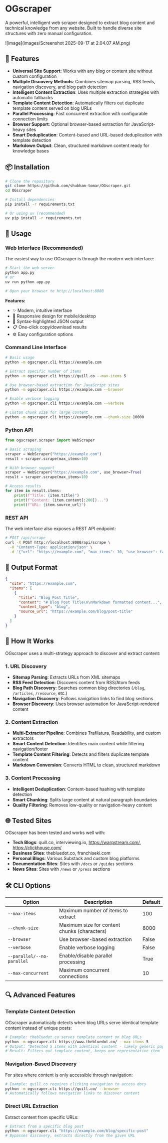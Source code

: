 # OGscraper

A powerful, intelligent web scraper designed to extract blog content and technical knowledge from any website. Built to handle diverse site structures with zero manual configuration.

![image](images/Screenshot 2025-09-17 at 2.04.07 AM.png)

## 🚀 Features

- **Universal Site Support**: Works with any blog or content site without custom configuration
- **Multiple Discovery Methods**: Combines sitemap parsing, RSS feeds, navigation discovery, and blog path detection
- **Intelligent Content Extraction**: Uses multiple extraction strategies with automatic fallbacks
- **Template Content Detection**: Automatically filters out duplicate template content served on blog URLs
- **Parallel Processing**: Fast concurrent extraction with configurable connection limits
- **Browser Support**: Optional browser-based extraction for JavaScript-heavy sites
- **Smart Deduplication**: Content-based and URL-based deduplication with template detection
- **Markdown Output**: Clean, structured markdown content ready for knowledge bases

## 📦 Installation

```bash
# Clone the repository
git clone https://github.com/shubham-tomar/OGscraper.git
cd OGscraper

# Install dependencies
pip install -r requirements.txt

# Or using uv (recommended)
uv pip install -r requirements.txt
```

## 🔧 Usage

### Web Interface (Recommended)

The easiest way to use OGscraper is through the modern web interface:

```bash
# Start the web server
python app.py
# or
uv run python app.py

# Open your browser to http://localhost:8080
```

**Features:**
- ✨ Modern, intuitive interface
- 📱 Responsive design for mobile/desktop
- 🎨 Syntax-highlighted JSON output
- 📋 One-click copy/download results
- ⚙️ Easy configuration options

### Command Line Interface

```bash
# Basic usage
python -m ogscraper.cli https://example.com

# Extract specific number of items
python -m ogscraper.cli https://quill.co --max-items 5

# Use browser-based extraction for JavaScript sites
python -m ogscraper.cli https://example.com --browser

# Enable verbose logging
python -m ogscraper.cli https://example.com --verbose

# Custom chunk size for large content
python -m ogscraper.cli https://example.com --chunk-size 10000
```

### Python API

```python
from ogscraper.scraper import WebScraper

# Basic scraping
scraper = WebScraper("https://example.com")
result = scraper.scrape(max_items=10)

# With browser support
scraper = WebScraper("https://example.com", use_browser=True)
result = scraper.scrape(max_items=10)

# Access results
for item in result.items:
    print(f"Title: {item.title}")
    print(f"Content: {item.content[:200]}...")
    print(f"URL: {item.source_url}")
```

### REST API

The web interface also exposes a REST API endpoint:

```bash
# POST /api/scrape
curl -X POST http://localhost:8080/api/scrape \
  -H "Content-Type: application/json" \
  -d '{"url": "https://example.com", "max_items": 10, "use_browser": false}'
```

## 🎯 Output Format

```json
{
  "site": "https://example.com",
  "items": [
    {
      "title": "Blog Post Title",
      "content": "# Blog Post Title\n\nMarkdown formatted content...",
      "content_type": "blog",
      "source_url": "https://example.com/blog/post-title"
    }
  ]
}
```

## 🧠 How It Works

OGscraper uses a multi-strategy approach to discover and extract content:

### 1. URL Discovery
- **Sitemap Parsing**: Extracts URLs from XML sitemaps
- **RSS Feed Detection**: Discovers content from RSS/Atom feeds  
- **Blog Path Discovery**: Searches common blog directories (`/blog`, `/articles`, `/resource`, etc.)
- **Navigation Discovery**: Follows navigation links to find blog sections
- **Browser Discovery**: Uses browser automation for JavaScript-rendered content

### 2. Content Extraction
- **Multi-Extractor Pipeline**: Combines Trafilatura, Readability, and custom extractors
- **Smart Content Detection**: Identifies main content while filtering navigation/footer
- **Template Content Filtering**: Detects and filters duplicate template content
- **Markdown Conversion**: Converts HTML to clean, structured markdown

### 3. Content Processing
- **Intelligent Deduplication**: Content-based hashing with template detection
- **Smart Chunking**: Splits large content at natural paragraph boundaries
- **Quality Filtering**: Removes low-quality or navigation-heavy content

## 🌐 Tested Sites

OGscraper has been tested and works well with:

- **Tech Blogs**: quill.co, interviewing.io, https://warpstream.com/, https://clickhouse.com/
- **Business Sites**: thebluedot.co, franchiseki.com
- **Personal Blogs**: Various Substack and custom blog platforms
- **Documentation Sites**: Sites with `/docs` or `/guides` sections
- **News Sites**: Sites with `/news` or `/press` sections

## 🛠 CLI Options

| Option | Description | Default |
|--------|-------------|---------|
| `--max-items` | Maximum number of items to extract | 100 |
| `--chunk-size` | Maximum size for content chunks (characters) | 8000 |
| `--browser` | Use browser-based extraction | False |
| `--verbose` | Enable verbose logging | False |
| `--parallel/--no-parallel` | Enable/disable parallel processing | True |
| `--max-concurrent` | Maximum concurrent connections | 10 |

## 🔍 Advanced Features

### Template Content Detection

OGscraper automatically detects when blog URLs serve identical template content instead of unique posts:

```bash
# Example: thebluedot.co serves template content on blog URLs
python -m ogscraper.cli https://www.thebluedot.co/ --max-items 5
# Output: "Detected 5 items with identical content - likely generic page extraction failure"
# Result: Filters out template content, keeps one representative item
```

### Navigation-Based Discovery

For sites where content is only accessible through navigation:

```bash
# Example: quill.co requires clicking navigation to access docs
python -m ogscraper.cli https://quill.co/ --browser
# Automatically follows navigation links to discover content
```

### Direct URL Extraction

Extract content from specific URLs:

```bash
# Extract from a specific blog post
python -m ogscraper.cli "https://example.com/blog/specific-post"
# Bypasses discovery, extracts directly from the given URL
```
